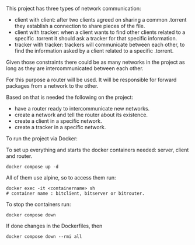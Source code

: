 This project has three types of network communication:

- client with client: after two clients agreed on sharing a common .torrent they establish a connection to share pieces of the file.
- client with tracker: when a client wants to find other clients related to a specific .torrent it should ask a tracker for that specific information.
- tracker with tracker: trackers will communicate between each other, to find the information asked by a client related to a specific .torrent.

Given those constraints there could be as many networks in the project as long as they are intercommunicated between each other. 

For this purpose a router will be used. It will be responsible for forward packages from a network to the other.

Based on that is needed the following on the project:

- have a router ready to intercommunicate new networks.
- create a network and tell the router about its existence.
- create a client in a specific network.
- create a tracker in a specific network.





To run the project via Docker:

To set up everything and starts the docker containers needed: server, client and router.
```shell
docker compose up -d
```

All of them use alpine, so to access them run:
```shell
docker exec -it <containername> sh
# container name : bitclient, bitserver or bitrouter.
```

To stop the containers run:
```shell
docker compose down
```

If done changes in the Dockerfiles, then
```shell
docker compose down --rmi all
```